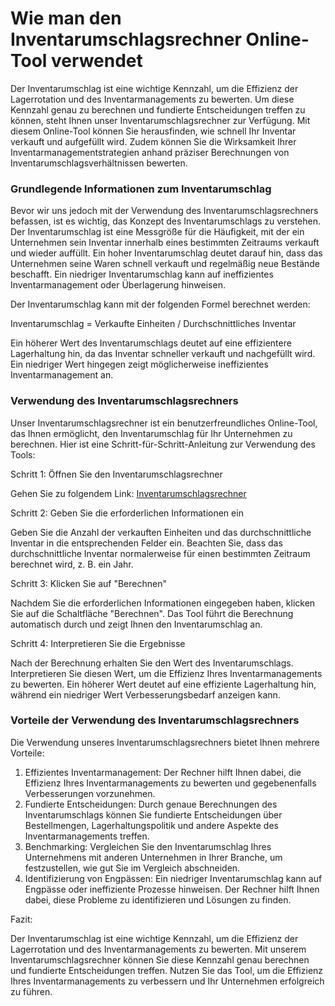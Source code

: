 Wie man den Inventarumschlagsrechner Online-Tool verwendet
==========================================================

Der Inventarumschlag ist eine wichtige Kennzahl, um die Effizienz der Lagerrotation und des Inventarmanagements zu bewerten. Um diese Kennzahl genau zu berechnen und fundierte Entscheidungen treffen zu können, steht Ihnen unser Inventarumschlagsrechner zur Verfügung. Mit diesem Online-Tool können Sie herausfinden, wie schnell Ihr Inventar verkauft und aufgefüllt wird. Zudem können Sie die Wirksamkeit Ihrer Inventarmanagementstrategien anhand präziser Berechnungen von Inventarumschlagsverhältnissen bewerten.

### Grundlegende Informationen zum Inventarumschlag

Bevor wir uns jedoch mit der Verwendung des Inventarumschlagsrechners befassen, ist es wichtig, das Konzept des Inventarumschlags zu verstehen. Der Inventarumschlag ist eine Messgröße für die Häufigkeit, mit der ein Unternehmen sein Inventar innerhalb eines bestimmten Zeitraums verkauft und wieder auffüllt. Ein hoher Inventarumschlag deutet darauf hin, dass das Unternehmen seine Waren schnell verkauft und regelmäßig neue Bestände beschafft. Ein niedriger Inventarumschlag kann auf ineffizientes Inventarmanagement oder Überlagerung hinweisen.

Der Inventarumschlag kann mit der folgenden Formel berechnet werden:

Inventarumschlag = Verkaufte Einheiten / Durchschnittliches Inventar

Ein höherer Wert des Inventarumschlags deutet auf eine effizientere Lagerhaltung hin, da das Inventar schneller verkauft und nachgefüllt wird. Ein niedriger Wert hingegen zeigt möglicherweise ineffizientes Inventarmanagement an.

### Verwendung des Inventarumschlagsrechners

Unser Inventarumschlagsrechner ist ein benutzerfreundliches Online-Tool, das Ihnen ermöglicht, den Inventarumschlag für Ihr Unternehmen zu berechnen. Hier ist eine Schritt-für-Schritt-Anleitung zur Verwendung des Tools:

Schritt 1: Öffnen Sie den Inventarumschlagsrechner

Gehen Sie zu folgendem Link: [Inventarumschlagsrechner](https://www.onlinecalculatorsfree.com/de/financial/inventory-turnover-calculator.html)

Schritt 2: Geben Sie die erforderlichen Informationen ein

Geben Sie die Anzahl der verkauften Einheiten und das durchschnittliche Inventar in die entsprechenden Felder ein. Beachten Sie, dass das durchschnittliche Inventar normalerweise für einen bestimmten Zeitraum berechnet wird, z. B. ein Jahr.

Schritt 3: Klicken Sie auf "Berechnen"

Nachdem Sie die erforderlichen Informationen eingegeben haben, klicken Sie auf die Schaltfläche "Berechnen". Das Tool führt die Berechnung automatisch durch und zeigt Ihnen den Inventarumschlag an.

Schritt 4: Interpretieren Sie die Ergebnisse

Nach der Berechnung erhalten Sie den Wert des Inventarumschlags. Interpretieren Sie diesen Wert, um die Effizienz Ihres Inventarmanagements zu bewerten. Ein höherer Wert deutet auf eine effiziente Lagerhaltung hin, während ein niedriger Wert Verbesserungsbedarf anzeigen kann.

### Vorteile der Verwendung des Inventarumschlagsrechners

Die Verwendung unseres Inventarumschlagsrechners bietet Ihnen mehrere Vorteile:

1. Effizientes Inventarmanagement: Der Rechner hilft Ihnen dabei, die Effizienz Ihres Inventarmanagements zu bewerten und gegebenenfalls Verbesserungen vorzunehmen.
2. Fundierte Entscheidungen: Durch genaue Berechnungen des Inventarumschlags können Sie fundierte Entscheidungen über Bestellmengen, Lagerhaltungspolitik und andere Aspekte des Inventarmanagements treffen.
3. Benchmarking: Vergleichen Sie den Inventarumschlag Ihres Unternehmens mit anderen Unternehmen in Ihrer Branche, um festzustellen, wie gut Sie im Vergleich abschneiden.
4. Identifizierung von Engpässen: Ein niedriger Inventarumschlag kann auf Engpässe oder ineffiziente Prozesse hinweisen. Der Rechner hilft Ihnen dabei, diese Probleme zu identifizieren und Lösungen zu finden.

Fazit:

Der Inventarumschlag ist eine wichtige Kennzahl, um die Effizienz der Lagerrotation und des Inventarmanagements zu bewerten. Mit unserem Inventarumschlagsrechner können Sie diese Kennzahl genau berechnen und fundierte Entscheidungen treffen. Nutzen Sie das Tool, um die Effizienz Ihres Inventarmanagements zu verbessern und Ihr Unternehmen erfolgreich zu führen.